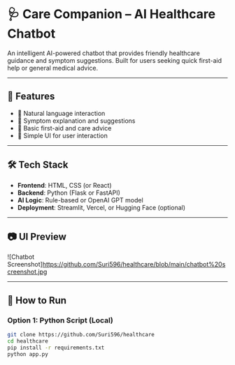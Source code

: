# 🩺 Care Companion – AI Healthcare Chatbot

An intelligent AI-powered chatbot that provides friendly healthcare guidance and symptom suggestions. Built for users seeking quick first-aid help or general medical advice.

---

## 🌟 Features

- 🧠 Natural language interaction
- 🤒 Symptom explanation and suggestions
- 💊 Basic first-aid and care advice
- 💬 Simple UI for user interaction

---

## 🛠 Tech Stack

- **Frontend**: HTML, CSS (or React)
- **Backend**: Python (Flask or FastAPI)
- **AI Logic**: Rule-based or OpenAI GPT model
- **Deployment**: Streamlit, Vercel, or Hugging Face (optional)

---

## 📷 UI Preview

![Chatbot Screenshot]https://github.com/Suri596/healthcare/blob/main/chatbot%20screenshot.jpg

---

## 🧪 How to Run

### Option 1: Python Script (Local)

```bash
git clone https://github.com/Suri596/healthcare
cd healthcare
pip install -r requirements.txt
python app.py

